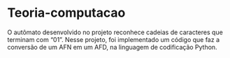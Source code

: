 # Teoria-computacao

O autômato desenvolvido no projeto reconhece cadeias de caracteres que terminam com “01”. Nesse projeto, foi implementado um código que faz a conversão de um AFN em um AFD, na linguagem de codificação Python.
